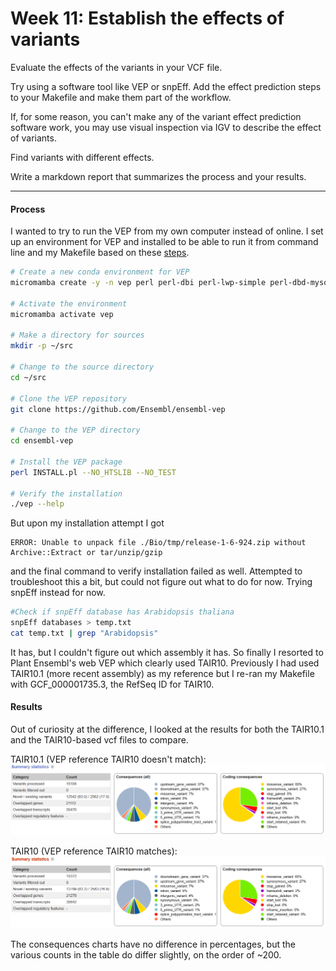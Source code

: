 # Week 11: Establish the effects of variants

Evaluate the effects of the variants in your VCF file.

Try using a software tool like VEP or snpEff.  Add the effect prediction steps to your Makefile and make them part of the workflow.

If, for some reason, you can't make any of the variant effect prediction software work, you may use visual inspection via IGV to describe the effect of variants.

Find variants with different effects.

Write a markdown report that summarizes the process and your results.

___________________________

#### Process

I wanted to try to run the VEP from my own computer instead of online. I set up an environment for VEP and installed to be able to run it from command line and my Makefile based on these [steps](https://www.biostarhandbook.com/appbio/methods/vep/). 

```bash
# Create a new conda environment for VEP
micromamba create -y -n vep perl perl-dbi perl-lwp-simple perl-dbd-mysql perl-bio-db-hts

# Activate the environment
micromamba activate vep

# Make a directory for sources
mkdir -p ~/src

# Change to the source directory
cd ~/src

# Clone the VEP repository
git clone https://github.com/Ensembl/ensembl-vep

# Change to the VEP directory
cd ensembl-vep

# Install the VEP package
perl INSTALL.pl --NO_HTSLIB --NO_TEST

# Verify the installation
./vep --help
```

But upon my installation attempt I got
 ```
 ERROR: Unable to unpack file ./Bio/tmp/release-1-6-924.zip without Archive::Extract or tar/unzip/gzip
```

and the final command to verify installation failed as well. Attempted to troubleshoot this a bit, but could not figure out what to do for now. Trying snpEff instead for now. 


```bash
#Check if snpEff database has Arabidopsis thaliana
snpEff databases > temp.txt
cat temp.txt | grep "Arabidopsis"
```

It has, but I couldn't figure out which assembly it has. So finally I resorted to Plant Ensembl's web VEP which clearly used TAIR10. Previously I had used TAIR10.1 (more recent assembly) as my reference but I re-ran my Makefile with GCF_000001735.3, the RefSeq ID for TAIR10.

#### Results

Out of curiosity at the difference, I looked at the results for both the TAIR10.1 and the TAIR10-based vcf files to compare. 

TAIR10.1 (VEP reference TAIR10 doesn't match):
![](Screenshots/TAIR10-1.PNG)


TAIR10 (VEP reference TAIR10 matches):
![](Screenshots/TAIR10.PNG) 

The consequences charts have no difference in percentages, but the various counts in the table do differ slightly, on the order of ~200. 